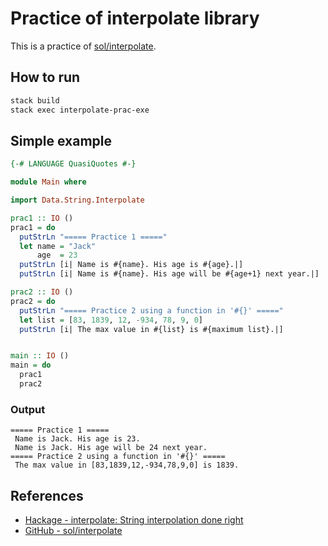 # Practice of interpolate library

This is a practice of [sol/interpolate](https://github.com/sol/interpolate).


## How to run

```bash
stack build
stack exec interpolate-prac-exe
```

## Simple example

```hs
{-# LANGUAGE QuasiQuotes #-}

module Main where

import Data.String.Interpolate

prac1 :: IO ()
prac1 = do
  putStrLn "===== Practice 1 ====="
  let name = "Jack"
      age  = 23
  putStrLn [i| Name is #{name}. His age is #{age}.|]
  putStrLn [i| Name is #{name}. His age will be #{age+1} next year.|]

prac2 :: IO ()
prac2 = do
  putStrLn "===== Practice 2 using a function in '#{}' ====="
  let list = [83, 1839, 12, -934, 78, 9, 0]
  putStrLn [i| The max value in #{list} is #{maximum list}.|]


main :: IO ()
main = do
  prac1
  prac2
```

### Output

```
===== Practice 1 =====
 Name is Jack. His age is 23.
 Name is Jack. His age will be 24 next year.
===== Practice 2 using a function in '#{}' =====
 The max value in [83,1839,12,-934,78,9,0] is 1839.
```



## References
* [Hackage - interpolate: String interpolation done right](https://hackage.haskell.org/package/interpolate)
* [GitHub - sol/interpolate](https://github.com/sol/interpolate) 